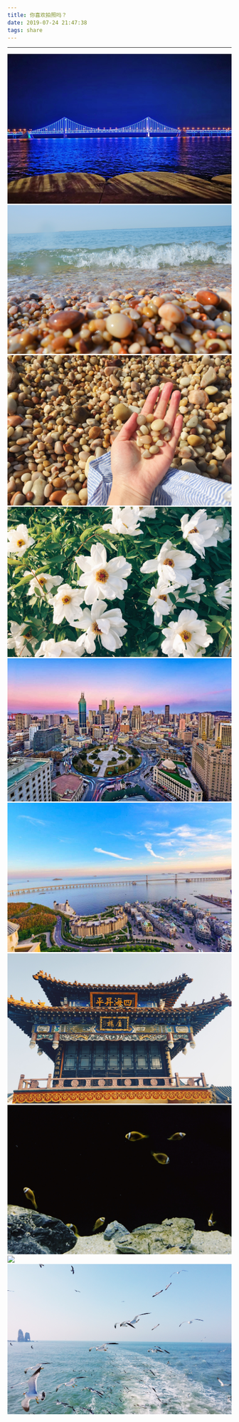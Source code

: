 ```yaml
---
title: 你喜欢拍照吗？
date: 2019-07-24 21:47:38
tags: share
---
```


-------------------

![](190724pic1/01.jpg)
![](190724pic1/02.jpg)
![](190724pic1/03.jpg)
![](190724pic1/04.jpg)
![](190724pic1/05.jpg)
![](190724pic1/06.jpg)
![](190724pic1/07.jpg)
![](190724pic1/08.jpg)
![](190724pic1/09.jpg)
![](190724pic1/10.jpg)
